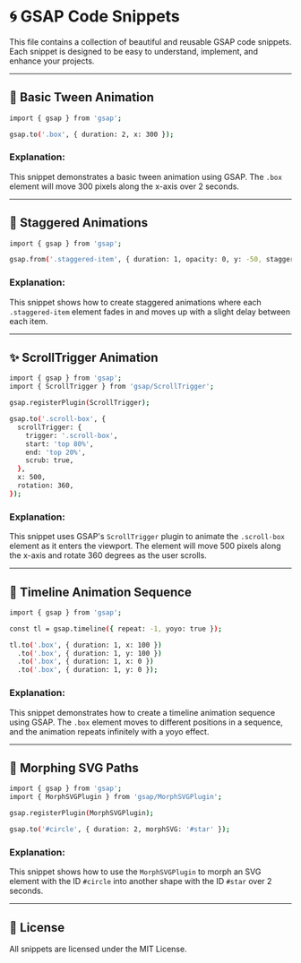 # 🌀 GSAP Code Snippets

This file contains a collection of beautiful and reusable GSAP code snippets. Each snippet is designed to be easy to understand, implement, and enhance your projects.

---

## 📌 Basic Tween Animation

```bash
import { gsap } from 'gsap';

gsap.to('.box', { duration: 2, x: 300 });
```

### Explanation:
This snippet demonstrates a basic tween animation using GSAP. The `.box` element will move 300 pixels along the x-axis over 2 seconds.

---

## 🌟 Staggered Animations

```bash
import { gsap } from 'gsap';

gsap.from('.staggered-item', { duration: 1, opacity: 0, y: -50, stagger: 0.2 });
```

### Explanation:
This snippet shows how to create staggered animations where each `.staggered-item` element fades in and moves up with a slight delay between each item.

---

## ✨ ScrollTrigger Animation

```bash
import { gsap } from 'gsap';
import { ScrollTrigger } from 'gsap/ScrollTrigger';

gsap.registerPlugin(ScrollTrigger);

gsap.to('.scroll-box', {
  scrollTrigger: {
    trigger: '.scroll-box',
    start: 'top 80%',
    end: 'top 20%',
    scrub: true,
  },
  x: 500,
  rotation: 360,
});
```

### Explanation:
This snippet uses GSAP's `ScrollTrigger` plugin to animate the `.scroll-box` element as it enters the viewport. The element will move 500 pixels along the x-axis and rotate 360 degrees as the user scrolls.

---

## 📏 Timeline Animation Sequence

```bash
import { gsap } from 'gsap';

const tl = gsap.timeline({ repeat: -1, yoyo: true });

tl.to('.box', { duration: 1, x: 100 })
  .to('.box', { duration: 1, y: 100 })
  .to('.box', { duration: 1, x: 0 })
  .to('.box', { duration: 1, y: 0 });
```

### Explanation:
This snippet demonstrates how to create a timeline animation sequence using GSAP. The `.box` element moves to different positions in a sequence, and the animation repeats infinitely with a yoyo effect.

---

## 🎨 Morphing SVG Paths

```bash
import { gsap } from 'gsap';
import { MorphSVGPlugin } from 'gsap/MorphSVGPlugin';

gsap.registerPlugin(MorphSVGPlugin);

gsap.to('#circle', { duration: 2, morphSVG: '#star' });
```

### Explanation:
This snippet shows how to use the `MorphSVGPlugin` to morph an SVG element with the ID `#circle` into another shape with the ID `#star` over 2 seconds.

---

## 🔗 License

All snippets are licensed under the MIT License.
